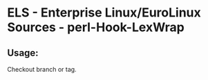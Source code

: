 # ELS - Enterprise Linux/EuroLinux Sources - perl-Hook-LexWrap
 
## Usage:
  Checkout branch or tag.
